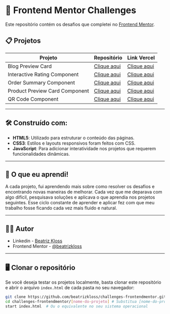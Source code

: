 # 🌟 Frontend Mentor Challenges

Este repositório contém os desafios que completei no [Frontend Mentor](https://www.frontendmentor.io/).

## 📋 Projetos

| Projeto                        | Repositório                               | Link Vercel                                   |
|---------------------------------|-------------------------------------------------|-----------------------------------------------|
| Blog Preview Card               | [Clique aqui](https://github.com/beatrizkloss/challenges-frontendmentor/tree/main/blog-preview-card) | [Clique aqui](https://challenge-blog-preview-card.vercel.app/) |
| Interactive Rating Component    | [Clique aqui](https://github.com/beatrizkloss/challenges-frontendmentor/tree/main/interactive-rating-component) | [Clique aqui](https://challenge-interactive-rating-component-alpha.vercel.app/) |
| Order Summary Component         | [Clique aqui](https://github.com/beatrizkloss/challenges-frontendmentor/tree/main/order-summary-component) | [Clique aqui](https://challenge-order-summary-component-ten.vercel.app/) |
| Product Preview Card Component  | [Clique aqui](https://github.com/beatrizkloss/challenges-frontendmentor/tree/main/product-preview-card-component) | [Clique aqui](https://challenge-product-preview-card-component-pi.vercel.app/) |
| QR Code Component               | [Clique aqui](https://github.com/beatrizkloss/challenges-frontendmentor/tree/main/qr-code-component) | [Clique aqui](https://challenge-qr-code-component-kappa.vercel.app/) |


---

## 🛠️ Construído com:

- **HTML5**: Utilizado para estruturar o conteúdo das páginas.
- **CSS3**: Estilos e layouts responsivos foram feitos com CSS.
- **JavaScript**: Para adicionar interatividade nos projetos que requerem funcionalidades dinâmicas.

---

## 🚀 O que eu aprendi!

A cada projeto, fui aprendendo mais sobre como resolver os desafios e encontrando novas maneiras de melhorar.
Cada vez que me deparava com algo difícil, pesquisava soluções e aplicava o que aprendia nos projetos seguintes. 
Esse ciclo constante de aprender e aplicar fez com que meu trabalho fosse ficando cada vez mais fluido e natural.

---
## 👩‍💻 Autor

- Linkedin - [Beatriz Kloss](https://www.linkedin.com/in/beatriz-kloss-1b258b22b/)
- Frontend Mentor - [@beatrizkloss](https://www.frontendmentor.io/profile/beatrizkloss)
---
## 🖥️ Clonar o repositório

Se você deseja testar os projetos localmente, basta clonar este repositório e abrir o arquivo `index.html` de cada pasta no seu navegador:

```bash
git clone https://github.com/beatrizkloss/challenges-frontendmentor.git
cd challenges-frontendmentor/[nome-do-projeto] # Substitua [nome-do-projeto] pelo nome real da pasta
start index.html  # Ou o equivalente no seu sistema operacional

